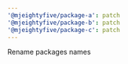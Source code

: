 ```yaml
---
'@mjeightyfive/package-a': patch
'@mjeightyfive/package-b': patch
'@mjeightyfive/package-c': patch
---
```


Rename packages names
